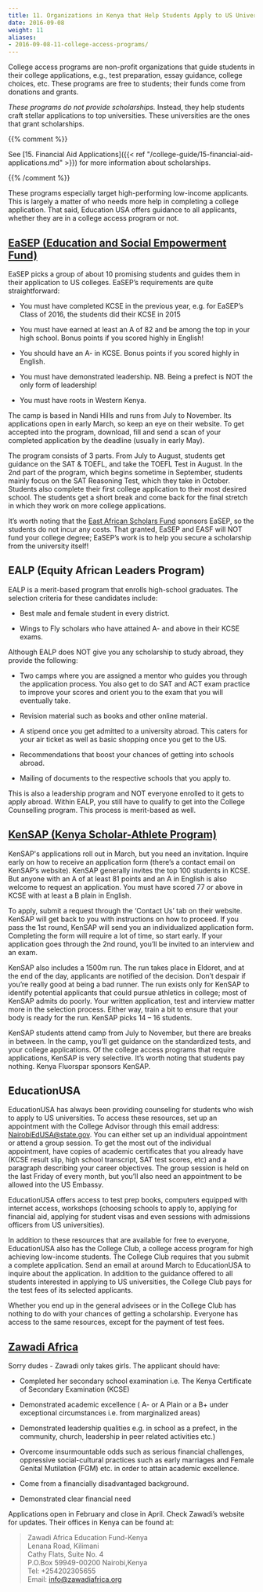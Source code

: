 ```yaml
---
title: 11. Organizations in Kenya that Help Students Apply to US Universities
date: 2016-09-08
weight: 11
aliases:
- 2016-09-08-11-college-access-programs/
---
```


College access programs are non-profit organizations that guide students
in their college applications, e.g., test preparation, essay guidance,
college choices, etc. These programs are free to students; their funds
come from donations and grants.

*These programs do not provide scholarships.* Instead, they help
students craft stellar applications to top universities. These
universities are the ones that grant scholarships.

{{% comment %}}

See [15. Financial Aid Applications]({{< ref
"/college-guide/15-financial-aid-applications.md" >}}) for more
information about scholarships.

{{% /comment %}}

These programs especially target high-performing low-income applicants.
This is largely a matter of who needs more help in completing a college
application. That said, Education USA offers guidance to all applicants,
whether they are in a college access program or not.

## [EaSEP (Education and Social Empowerment Fund)](http://www.easep.org/)

EaSEP picks a group of about 10 promising students and guides them in
their application to US colleges. EaSEP’s requirements are quite
straightforward:

* You must have completed KCSE in the previous year, e.g. for EaSEP’s
  Class of 2016, the students did their KCSE in 2015

* You must have earned at least an A of 82 and be among the top in your
  high school. Bonus points if you scored highly in English!

* You should have an A- in KCSE. Bonus points if you scored highly in
  English.

* You must have demonstrated leadership. NB. Being a prefect is NOT the
  only form of leadership!

* You must have roots in Western Kenya.

The camp is based in Nandi Hills and runs from July to November. Its
applications open in early March, so keep an eye on their website. To
get accepted into the program, download, fill and send a scan of your
completed application by the deadline (usually in early May).

The program consists of 3 parts. From July to August, students get
guidance on the SAT & TOEFL, and take the TOEFL Test in August. In the
2nd part of the program, which begins sometime in September, students
mainly focus on the SAT Reasoning Test, which they take in October.
Students also complete their first college application to their most
desired school. The students get a short break and come back for the
final stretch in which they work on more college applications.

It’s worth noting that the [East African Scholars
Fund](http://www.eastafricanscholarsfund.org/) sponsors EaSEP, so the
students do not incur any costs. That granted, EaSEP and EASF will NOT
fund your college degree; EaSEP’s work is to help you secure a
scholarship from the university itself!

## EALP (Equity African Leaders Program)

EALP is a merit-based program that enrolls high-school graduates. The
selection criteria for these candidates include:

* Best male and female student in every district.

* Wings to Fly scholars who have attained A- and above in their KCSE
  exams.

Although EALP does NOT give you any scholarship to study abroad, they
provide the following:

* Two camps where you are assigned a mentor who guides you through the
  application process. You also get to do SAT and ACT exam practice to
  improve your scores and orient you to the exam that you will
  eventually take.

* Revision material such as books and other online material.

* A stipend once you get admitted to a university abroad. This caters
  for your air ticket as well as basic shopping once you get to the US.

* Recommendations that boost your chances of getting into schools
  abroad.

* Mailing of documents to the respective schools that you apply to.

This is also a leadership program and NOT everyone enrolled to it gets
to apply abroad. Within EALP, you still have to qualify to get into the
College Counselling program. This process is merit-based as well.

## [KenSAP (Kenya Scholar-Athlete Program)](http://kensap.org/)

KenSAP's applications roll out in March, but you need an invitation.
Inquire early on how to receive an application form (there’s a contact
email on KenSAP’s website). KenSAP generally invites the top 100
students in KCSE. But anyone with an A of at least 81 points and an A in
English is also welcome to request an application. You must have scored
77 or above in KCSE with at least a B plain in English.

To apply, submit a request through the ‘Contact Us’ tab on their
website. KenSAP will get back to you with instructions on how to
proceed. If you pass the 1st round, KenSAP will send you an
individualized application form. Completing the form will require a lot
of time, so start early. If your application goes through the 2nd round,
you’ll be invited to an interview and an exam.

KenSAP also includes a 1500m run. The run takes place in Eldoret, and at
the end of the day, applicants are notified of the decision. Don’t
despair if you’re really good at being a bad runner. The run exists only
for KenSAP to identify potential applicants that could pursue athletics
in college; most of KenSAP admits do poorly. Your written application,
test and interview matter more in the selection process. Either way,
train a bit to ensure that your body is ready for the run. KenSAP picks
14 – 16 students.

KenSAP students attend camp from July to November, but there are breaks
in between. In the camp, you’ll get guidance on the standardized tests,
and your college applications. Of the college access programs that
require applications, KenSAP is very selective. It’s worth noting that
students pay nothing. Kenya Fluorspar sponsors KenSAP.

## EducationUSA

EducationUSA has always been providing counseling for students who wish
to apply to US universities. To access these resources, set up an
appointment with the College Advisor through this email address:
NairobiEdUSA@state.gov. You can either set up an individual appointment
or attend a group session. To get the most out of the individual
appointment, have copies of academic certificates that you already have
(KCSE result slip, high school transcript, SAT test scores, etc) and a
paragraph describing your career objectives. The group session is held
on the last Friday of every month, but you’ll also need an appointment
to be allowed into the US Embassy.

EducationUSA offers access to test prep books, computers equipped with
internet access, workshops (choosing schools to apply to, applying for
financial aid, applying for student visas and even sessions with
admissions officers from US universities).

In addition to these resources that are available for free to everyone,
EducationUSA also has the College Club, a college access program for
high achieving low-income students. The College Club requires that you
submit a complete application. Send an email at around March to
EducationUSA to inquire about the application. In addition to the
guidance offered to all students interested in applying to US
universities, the College Club pays for the test fees of its selected
applicants.

Whether you end up in the general advisees or in the College Club has
nothing to do with your chances of getting a scholarship. Everyone has
access to the same resources, except for the payment of test fees.

## [Zawadi Africa](http://www.zawadiafrica.org/)

Sorry dudes - Zawadi only takes girls. The applicant should have:

* Completed her secondary school examination i.e. The Kenya Certificate
  of Secondary Examination (KCSE)

* Demonstrated academic excellence ( A- or A Plain or a B+ under
  exceptional circumstances i.e. from marginalized areas)

* Demonstrated leadership qualities e.g. in school as a prefect, in the
  community, church, leadership in peer related activities etc.)

* Overcome insurmountable odds such as serious financial challenges,
  oppressive social-cultural practices such as early marriages and
  Female Genital Mutilation (FGM) etc. in order to attain academic
  excellence.

* Come from a financially disadvantaged background.

* Demonstrated clear financial need

Applications open in February and close in April. Check Zawadi’s website
for updates. Their offices in Kenya can be found at:

>Zawadi Africa Education Fund-Kenya <br>Lenana Road, Kilimani <br>Cathy
Flats, Suite No. 4 <br>P.O.Box 59949-00200 Nairobi,Kenya <br>Tel:
+254202305655 <br>Email: info@zawadiafrica.org
